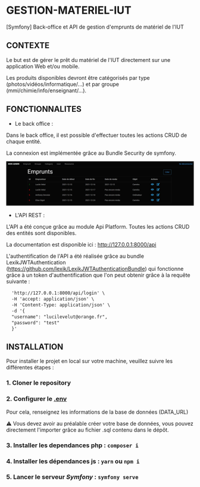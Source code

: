# GESTION-MATERIEL-IUT
[Symfony] Back-office et API de gestion d'emprunts de matériel de l'IUT

## CONTEXTE

Le but est de gérer le prêt du matériel de l'IUT directement sur une application Web et/ou mobile.

Les produits disponibles devront être catégorisés par type (photos/vidéos/informatique/...) et par groupe (mmi/chimie/info/enseignant/...).

## FONCTIONNALITES

* Le back office :

Dans le back office, il est possible d'effectuer toutes les actions CRUD de chaque entité.

La connexion est implémentée grâce au Bundle Security de symfony.

![capture d'écran côté front](https://github.com/luvelut/GESTION-MATERIEL-IUT/blob/main/backoffice.JPG) 

* L'API REST :

L'API a été conçue grâce au module Api Platform. Toutes les actions CRUD des entités sont disponibles.

La documentation est disponible ici : http://127.0.0.1:8000/api

L'authentification de l'API a été réalisée grâce au bundle LexikJWTAuthentication (https://github.com/lexik/LexikJWTAuthenticationBundle) qui fonctionne grâce à un token d'authentification que l'on peut obtenir grâce à la requête suivante :
```curl -X 'POST' \
  'http://127.0.0.1:8000/api/login' \
  -H 'accept: application/json' \
  -H 'Content-Type: application/json' \
  -d '{
  "username": "lucilevelut@orange.fr",
  "password": "test"
  }'
```

## INSTALLATION

Pour installer le projet en local sur votre machine, veuillez suivre les différentes étapes : 

### 1. Cloner le repository

### 2. Configurer le [.env](./.env)

Pour cela, renseignez les informations de la base de données (DATA_URL)

⚠️ Vous devez avoir au préalable créer votre base de données, vous pouvez directement l'importer grâce au fichier .sql contenu dans le dépôt.

### 3. Installer les dependances php : `composer i`

### 4. Installer les dépendances js : `yarn` **ou** `npm i`

### 5. Lancer le serveur *Symfony* : `symfony serve`
